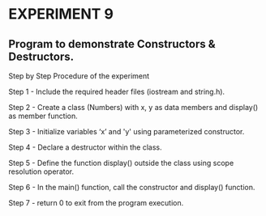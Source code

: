 # EXPERIMENT 9
## Program to demonstrate Constructors & Destructors.
Step by Step Procedure of the experiment

Step 1 - Include the required header files (iostream and string.h).

Step 2 - Create a class (Numbers) with x, y as data members and display() as member function.

Step 3 - Initialize variables ‘x’ and 'y' using parameterized constructor.

Step 4 - Declare a destructor within the class.

Step 5 - Define the function display() outside the class using scope resolution operator.

Step 6 - In the main() function, call the constructor and display() function.

Step 7 - return 0 to exit from the program execution.
